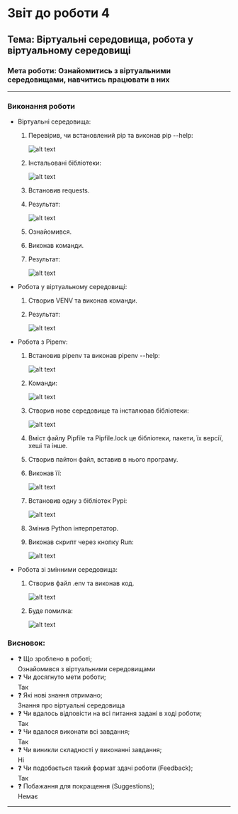# Звіт до роботи 4
## Тема: Віртуальні середовища, робота у віртуальному середовищі
### Мета роботи: Ознайомитись з віртуальними середовищами, навчитись працювати в них
---
### Виконання роботи
- Віртуальні середовища:
    1. Перевірив, чи встановлений pip та виконав pip --help:

        ![alt text](https://raw.githubusercontent.com/R-Melnychuk/Predstavlenya/main/screenshots/lab4_1.png "Результат виконання завдання")
    
    2. Інстальовані бібліотеки:

        ![alt text](https://raw.githubusercontent.com/R-Melnychuk/Predstavlenya/main/screenshots/lab4_2.png "Результат виконання завдання")

    3. Встановив requests.
    4. Результат:

        ![alt text](https://raw.githubusercontent.com/R-Melnychuk/Predstavlenya/main/screenshots/lab4_3.png "Результат виконання завдання")
    
    5. Ознайомився.
    6. Виконав команди.
    7. Результат:

        ![alt text](https://raw.githubusercontent.com/R-Melnychuk/Predstavlenya/main/screenshots/lab4_4.png "Результат виконання завдання")

- Робота у віртуальному середовищі:
    1. Створив VENV та виконав команди.
    2. Результат:

        ![alt text](https://raw.githubusercontent.com/R-Melnychuk/Predstavlenya/main/screenshots/lab4_5.png "Результат виконання завдання")

- Робота з Pipenv:
    1. Встановив pipenv та виконав pipenv --help:

        ![alt text](https://raw.githubusercontent.com/R-Melnychuk/Predstavlenya/main/screenshots/lab4_6.png "Результат виконання завдання")

    2. Команди:

        ![alt text](https://raw.githubusercontent.com/R-Melnychuk/Predstavlenya/main/screenshots/lab4_7.png "Результат виконання завдання")

    3. Створив нове середовище та інсталював бібліотеки:

        ![alt text](https://raw.githubusercontent.com/R-Melnychuk/Predstavlenya/main/screenshots/lab4_8.png "Результат виконання завдання")

    4. Вміст файлу Pipfile та Pipfile.lock це бібліотеки, пакети, їх версії, хеші та інше.
    5. Створив пайтон файл, вставив в нього програму.
    6. Виконав її:

        ![alt text](https://raw.githubusercontent.com/R-Melnychuk/Predstavlenya/main/screenshots/lab4_9.png "Результат виконання завдання")

    7. Встановив одну з бібліотек Pypi:

        ![alt text](https://raw.githubusercontent.com/R-Melnychuk/Predstavlenya/main/screenshots/lab4_10.png "Результат виконання завдання")

    8. Змінив Python інтерпретатор. 
    9. Виконав скрипт через кнопку Run:

        ![alt text](https://raw.githubusercontent.com/R-Melnychuk/Predstavlenya/main/screenshots/lab4_11.png "Результат виконання завдання")

- Робота зі змінними середовища:
    1. Створив файл .env та виконав код.

        ![alt text](https://raw.githubusercontent.com/R-Melnychuk/Predstavlenya/main/screenshots/lab4_12.png "Результат виконання завдання")

    2. Буде помилка:

        ![alt text](https://raw.githubusercontent.com/R-Melnychuk/Predstavlenya/main/screenshots/lab4_13.png "Результат виконання завдання")
 
 
### Висновок: 
- :question: Що зроблено в роботі;  
Ознайомився з віртуальними середовищами
- :question: Чи досягнуто мети роботи;  
Так
- :question: Які нові знання отримано;  
Знання про віртуальні середовища
- :question: Чи вдалось відповісти на всі питання задані в ході роботи;  
Так
- :question: Чи вдалося виконати всі завдання;  
Так
- :question: Чи виникли складності у виконанні завдання;  
Ні
- :question: Чи подобається такий формат здачі роботи (Feedback);  
Так
- :question: Побажання для покращення (Suggestions);  
Немає
---